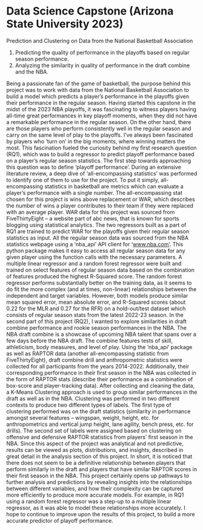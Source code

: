 # Data Science Capstone (Arizona State University 2023)

Prediction and Clustering on Data from the National Basketball Association

1)	Predicting the quality of performance in the playoffs based on regular season performance.
2)	Analyzing the similarity in quality of performance in the draft combine and the NBA.

Being a passionate fan of the game of basketball, the purpose behind this project was to work with data from the National Basketball Association to build a model which predicts a player’s performance in the playoffs given their performance in the regular season. Having started this capstone in the midst of the 2023 NBA playoffs, it was fascinating to witness players having all-time great performances in key playoff moments, when they did not have a remarkable performance in the regular season. On the other hand, there are those players who perform consistently well in the regular season and carry on the same level of play to the playoffs. I’ve always been fascinated by players who ‘turn on’ in the big moments, where winning matters the most. This fascination fueled the curiosity behind my first research question (RQ1), which was to build a regressor to predict playoff performance based on a player’s regular season statistics. The first step towards approaching this question was to define ‘playoff performance’.
During an extensive literature review, a deep dive of ‘all-encompassing statistics’ was performed to identify one of them to use for the project. To put it simply, all-encompassing statistics in basketball are metrics which can evaluate a player’s performance with a single number. The all-encompassing stat chosen for this project is wins above replacement or WAR, which describes the number of wins a player contributes to their team if they were replaced with an average player. WAR data for this project was sourced from FiveThirtyEight – a website part of abc news, that is known for sports blogging using statistical analytics. The two regressors built as a part of RQ1 are trained to predict WAR for the playoffs given their regular season statistics as input. All the regular season data was sourced from the NBA statistics webpage using a ‘nba_api’ API client for ‘www.nba.com’. This python package makes it easy to access all regular season data for any given player using the function calls with the necessary parameters. A multiple linear regressor and a random forest regressor were built and trained on select features of regular season data based on the combination of features produced the highest R-Squared score. The random forest regressor performs substantially better on the training data, as it seems to do fit the more complex (and at times, non-linear) relationships between the independent and target variables. However, both models produce similar mean squared error, mean absolute error, and R-Squared scores (about 0.22 for the MLR and 0.27 for the RFR) on a hold-out/test dataset which consists of regular season stats from the latest 2022-23 season.
In the second part of this project (RQ2), I wanted to explore similarities in draft combine performance and rookie season performances in the NBA. The NBA draft combine is a showcase of upcoming NBA talent that spans over a few days before the NBA draft. The combine features tests of skill, athleticism, body measures, and level of play. Using the ‘nba_api’ package as well as RAPTOR data (another all-encompassing statistic from FiveThirtyEight), draft combine drill and anthropometric statistics were collected for all participants from the years 2014-2022. Additionally, their corresponding performance in their first season in the NBA was collected in the form of RAPTOR stats (describe their performance as a combination of box-score and player-tracking data). After collecting and cleaning the data, a K-Means Clustering approach is used to group similar performances in the draft as well as in the NBA. Clustering was performed in two different contexts to produce two different types of labels. The first type of clustering performed was on the draft statistics (similarity in performance amongst several features – wingspan, weight, height, etc. for anthropometrics and vertical jump height, lane agility, bench press, etc. for drills). The second set of labels were assigned based on clustering on offensive and defensive RAPTOR statistics from players’ first season in the NBA. Since this aspect of the project was analytical and not predictive, results can be viewed as plots, distributions, and insights, described in great detail in the analysis section of this project. In short, it is noticed that there does not seem to be a definitive relationship between players that perform similarly in the draft and players that have similar RAPTOR scores in their first season in the NBA.
This project certainly opens up pathways to further analysis and predictions by revealing insights into the relationships between different variables, and how their complexity can be captured more efficiently to produce more accurate models. For example, in RQ1 using a random forest regressor was a step-up to a multiple linear regressor, as it was able to model these relationships more accurately. I hope to continue to improve upon the results of this project, to build a more accurate predictor of playoff performance.
